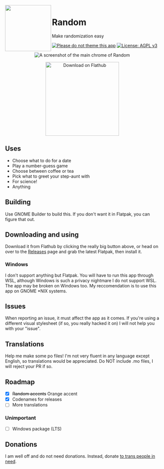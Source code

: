<img align="left" style="vertical-align: middle;" width="150" height="150" src="https://codeberg.org/foreverxml/random/raw/branch/main/data/icon.png">

# Random
Make randomization easy



[![Please do not theme this app](https://stopthemingmy.app/badge.svg)](https://stopthemingmy.app) [![License: AGPL v3](https://img.shields.io/badge/License-AGPL%20v3-blue.svg)](https://codeberg.org/foreverxml/random/src/branch/main/COPYING)

<p align="center"><img alt="A screenshot of the main chrome of Random" src="https://codeberg.org/foreverxml/random/raw/branch/main/screenshots/number.png" /></p>

<p align="center"><a href='https://flathub.org/apps/details/page.codeberg.foreverxml.Random'><img width='240' alt='Download on Flathub' src='https://flathub.org/assets/badges/flathub-badge-en.png'/></a></p>

## Uses
- Choose what to do for a date
- Play a number-guess game
- Choose between coffee or tea
- Pick what to greet your step-aunt with
- For science!
- Anything
## Building
Use GNOME Builder to build this. If you don't want it in Flatpak, you can figure that out.
## Downloading and using
Download it from Flathub by clicking the really big button above, or head on over to the [Releases](https://codeberg.org/foreverxml/random/releases) page and grab the latest Flatpak, then install it.
### Windows
I don't support anything but Flatpak. You will have to run this app through WSL, although Windows is such a privacy nightmare I do not support WSL. The app may be broken on Windows too. My reccomendation is to use this app on GNOME *NIX systems.
## Issues
When reporting an issue, it must affect the app as it comes. If you're using a different visual stylesheet (if so, you really hacked it on) I will not help you with your "issue". 
## Translations
Help me make some po files! I'm not very fluent in any language except English, so translations would be appreciated. Do NOT include .mo files, I will reject your PR if so.
## Roadmap
- [x] ~~Random accents~~ Orange accent
- [x] Codenames for releases
- [ ] More translations
### Unimportant
- [ ] Windows package (LTS)
## Donations
I am well off and do not need donations. Instead, donate [to trans people in need](https://nitter.snopyta.org/search?q=%23TransCrowdFund).
